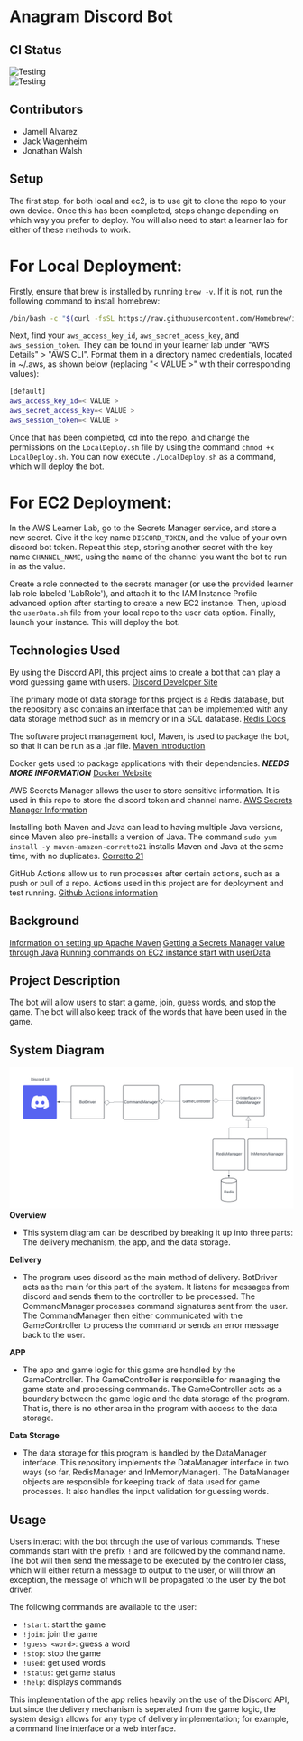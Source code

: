 # Anagram Discord Bot

## CI Status 
![Testing](https://github.com/cs220s25/JJJTeamProject/actions/workflows/DeployOnAws.yml/badge.svg)<br>
![Testing](https://github.com/cs220s25/JJJTeamProject/actions/workflows/run_tests.yml/badge.svg) <br>


## Contributors 
* Jamell Alvarez <br>
* Jack Wagenheim <br>
* Jonathan Walsh

## Setup

The first step, for both local and ec2, is to use git to clone the repo to your own device. Once this has been completed, steps change depending on which way you prefer to deploy. You will also need to start a learner lab for either of these methods to work.

# For Local Deployment:
Firstly, ensure that brew is installed by running `brew -v`. If it is not, run the following command to install homebrew:
```sh
/bin/bash -c "$(curl -fsSL https://raw.githubusercontent.com/Homebrew/install/HEAD/install.sh)"
```

Next, find your `aws_access_key_id`, `aws_secret_acess_key`, and `aws_session_token`. They can be found in your learner lab under "AWS Details" > "AWS CLI". Format them in a directory named credentials, located in ~/.aws, as shown below (replacing "< VALUE >" with their corresponding values):

```sh
[default]
aws_access_key_id=< VALUE >
aws_secret_access_key=< VALUE >
aws_session_token=< VALUE >
```

Once that has been completed, cd into the repo, and change the permissions on the `LocalDeploy.sh` file by using the command `chmod +x LocalDeploy.sh`. You can now execute `./LocalDeploy.sh` as a command, which will deploy the bot.

# For EC2 Deployment:
In the AWS Learner Lab, go to the Secrets Manager service, and store a new secret. Give it the key name `DISCORD_TOKEN`, and the value of your own discord bot token. Repeat this step, storing another secret with the key name `CHANNEL_NAME`, using the name of the channel you want the bot to run in as the value.

Create a role connected to the secrets manager (or use the provided learner lab role labeled 'LabRole'), and attach it to the IAM Instance Profile advanced option after starting to create a new EC2 instance. Then, upload the `userData.sh` file from your local repo to the user data option. Finally, launch your instance. This will deploy the bot.


## Technologies Used

By using the Discord API, this project aims to create a bot that can play a word guessing game with users.
[Discord Developer Site](https://discord.com/developers/docs/intro)

The primary mode of data storage for this project is a Redis database, but the repository also contains an interface
that can be implemented with any data storage method such as in memory or in a SQL database.
[Redis Docs](https://redis.io/docs)

The software project management tool, Maven, is used to package the bot, so that it can be run as a .jar file.
[Maven Introduction](https://maven.apache.org/)

Docker gets used to package applications with their dependencies. ***NEEDS MORE INFORMATION***
[Docker Website](https://www.docker.com/get-started/)

AWS Secrets Manager allows the user to store sensitive information. It is used in this repo to store the discord token and channel name.
[AWS Secrets Manager Information](https://aws.amazon.com/secrets-manager/)

Installing both Maven and Java can lead to having multiple Java versions, since Maven also pre-installs a version of Java. The command `sudo yum install -y maven-amazon-corretto21` installs Maven and Java at the same time, with no duplicates.
[Corretto 21](http://docs.aws.amazon.com/corretto/latest/corretto-21-ug/what-is-corretto-21.html)

GitHub Actions allow us to run processes after certain actions, such as a push or pull of a repo. Actions used in this project are for deployment and test running.
[Github Actions information](https://learning.oreilly.com/library/view/github-actions-in/9781633437302)


## Background


[Information on setting up Apache Maven](https://docs.aws.amazon.com/sdk-for-java/latest/developer-guide/setup-project-maven.html)
[Getting a Secrets Manager value through Java](https://docs.aws.amazon.com/secretsmanager/latest/userguide/retrieving-secrets-java-sdk.html)
[Running commands on EC2 instance start with userData](https://docs.aws.amazon.com/AWSEC2/latest/UserGuide/user-data.html)


## Project Description

The bot will allow users to start a game, join, guess words, and stop the game. 
The bot will also keep track of the words that have been used in the game.


## System Diagram

![System Diagram](SystemDiagram.png)
**Overview**
- This system diagram can be described by breaking it up into three parts: The delivery mechanism, the app, and the data storage.

**Delivery**
- The program uses discord as the main method of delivery. BotDriver acts as the main for this part of the system. It listens for messages from discord and sends them to the controller to be processed. The CommandManager processes command signatures sent from the user. The CommandManager then either communicated with the GameController to process the command or sends an error message back to the user.

**APP**
- The app and game logic for this game are handled by the GameController. The GameController is responsible for managing the game state and processing commands. The GameController acts as a boundary between the game logic and the data storage of the program. That is, there is no other area in the program with access to the data storage.

**Data Storage**
- The data storage for this program is handled by the DataManager interface. This repository implements the DataManager interface in two ways
(so far, RedisManager and InMemoryManager). The DataManager objects are responsible for keeping track of data used for game processes. It also handles the input validation for guessing words.

## Usage

Users interact with the bot through the use of various commands.
These commands start with the prefix `!` and are followed by the command name.
The bot will then send the message to be executed by the controller class, which will either return a message to output
to the user, or will throw an exception, the message of which will be propagated to the user by the bot driver.

The following commands are available to the user:
- `!start`: start the game
- `!join`: join the game
- `!guess <word>`: guess a word
- `!stop`: stop the game
- `!used`: get used words
- `!status`: get game status
- `!help`: displays commands

This implementation of the app relies heavily on the use of the Discord API, but since the delivery mechanism is seperated from the game logic, the system design allows for any type of delivery implementation; for example, a command line interface or a web interface.

